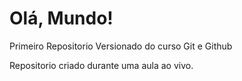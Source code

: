 # Olá, Mundo!
 Primeiro Repositorio Versionado do curso Git e Github

Repositorio criado durante uma aula ao vivo.